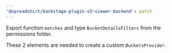 ```yaml
---
'@spreadshirt/backstage-plugin-s3-viewer-backend': patch
---
```


Export function `matches` and type `BucketDetailsFilters` from the permissions folder.

These 2 elements are needed to create a custom `BucketsProvider`.